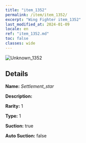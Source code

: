 ```yaml
---
title: "item_1352"
permalink: /item/item_1352/
excerpt: "Wing Fighter item_1352"
last_modified_at: 2024-01-09
locale: en
ref: "item_1352.md"
toc: false
classes: wide
---
```



 ![Unknown_1352](/images/item/Settlement_star_p.png)



## Details

 **Name:** *Settlement_star* 

 **Description:** 

 **Rarity:** 1 

 **Type:** 1 

 **Suction:** true 

 **Auto Suction:** false 



